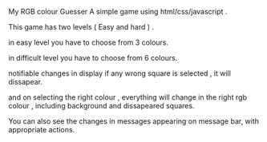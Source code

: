 My RGB colour Guesser
A simple game using html/css/javascript .

This game has two levels ( Easy and hard ) .

in easy level you have to choose from 3 colours.

in difficult level you have to choose from 6 colours.

notifiable changes in display
if any wrong square is selected , it will dissapear.

and on selecting the right colour , everything will change in the right rgb colour , including background and dissapeared squares.

You can also see the changes in messages appearing on message bar, with appropriate actions.
